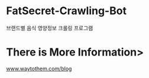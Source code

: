 # FatSecret-Crawling-Bot
브랜드별 음식 영양정보 크롤링 프로그램


<h1>There is More Information></h1>
<a href="https://www.waytothem.com/blog">www.waytothem.com/blog</a>
